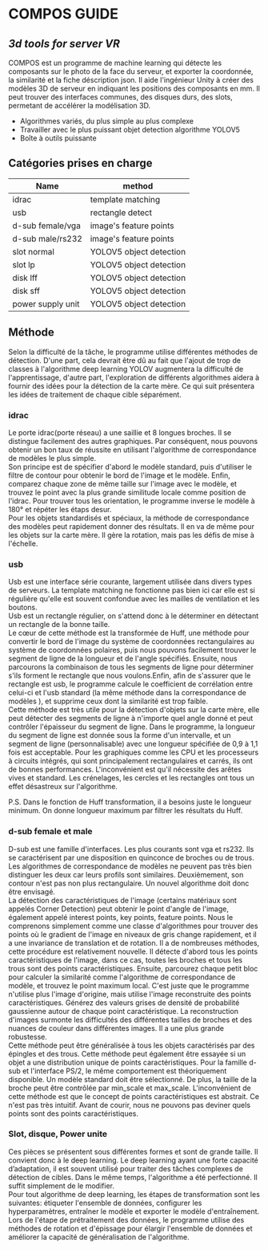 # COMPOS GUIDE
## _3d tools for server VR_


COMPOS est un programme de machine learning qui détecte les composants sur le photo de la face du serveur, et exporter la coordonnée, la similarité et la fiche déscription json. Il aide l'ingénieur Unity à créer des modèles 3D de serveur en indiquant les positions des composants en mm. Il peut trouver des interfaces communes, des disques durs, des slots, permetant de accélérer la modélisation 3D.

- Algorithmes variés, du plus simple au plus complexe
- Travailler avec le plus puissant objet detection algorithme YOLOV5
- Boîte à outils puissante

## Catégories prises en charge

| Name | method |
| ------ | ------ |
| idrac | template matching |
| usb | rectangle detect |
| d-sub female/vga | image's feature points |
| d-sub male/rs232 | image's feature points |
| slot normal | YOLOV5 object detection |
| slot lp | YOLOV5 object detection |
| disk lff | YOLOV5 object detection |
| disk sff | YOLOV5 object detection |
| power supply unit | YOLOV5 object detection |

## Méthode
Selon la difficulté de la tâche, le programme utilise différentes méthodes de détection. D'une part, cela devrait être dû au fait que l'ajout de trop de classes à l'algorithme deep learning YOLOV augmentera la difficulté de l'apprentissage, d'autre part, l'exploration de différents algorithmes aidera à fournir des idées pour la détection de la carte mère. Ce qui suit présentera les idées de traitement de chaque cible séparément.  
### idrac
Le porte idrac(porte réseau) a une saillie et 8 longues broches. Il se distingue facilement des autres graphiques. Par conséquent, nous pouvons obtenir un bon taux de réussite en utilisant l'algorithme de correspondance de modèles le plus simple.   
Son principe est de spécifier d'abord le modèle standard, puis d'utiliser le filtre de contour pour obtenir le bord de l'image et le modèle. Enfin, comparez chaque zone de même taille sur l'image avec le modèle, et trouvez le point avec la plus grande similitude locale comme position de l'idrac. Pour trouver tous les orientation, le programme inverse le modèle à 180° et répéter les étaps desur.  
Pour les objets standardisés et spéciaux, la méthode de correspondance des modèles peut rapidement donner des résultats. Il en va de même pour les objets sur la carte mère. Il gère la rotation, mais pas les défis de mise à l'échelle.  

### usb
Usb est une interface série courante, largement utilisée dans divers types de serveurs. La template matching ne fonctionne pas bien ici car elle est si régulière qu'elle est souvent confondue avec les mailles de ventilation et les boutons.    
Usb est un rectangle régulier, on s'attend donc à le déterminer en détectant un rectangle de la bonne taille.    
Le cœur de cette méthode est la transformée de Huff, une méthode pour convertir le bord de l'image du système de coordonnées rectangulaires au système de coordonnées polaires, puis nous pouvons facilement trouver le segment de ligne de la longueur et de l'angle spécifiés. Ensuite, nous parcourons la combinaison de tous les segments de ligne pour déterminer s'ils forment le rectangle que nous voulons.Enfin, afin de s'assurer que le rectangle est usb, le programme calcule le coefficient de corrélation entre celui-ci et l'usb standard (la même méthode dans la correspondance de modèles ), et supprime ceux dont la similarité est trop faible.  
Cette méthode est très utile pour la détection d'objets sur la carte mère, elle peut détecter des segments de ligne à n'importe quel angle donné et peut contrôler l'épaisseur du segment de ligne. Dans le programme, la longueur du segment de ligne est donnée sous la forme d'un intervalle, et un segment de ligne (personnalisable) avec une longueur spécifiée de 0,9 à 1,1 fois est acceptable. Pour les graphiques comme les CPU et les processeurs à circuits intégrés, qui sont principalement rectangulaires et carrés, ils ont de bonnes performances. L'inconvénient est qu'il nécessite des arêtes vives et standard. Les crénelages, les cercles et les rectangles ont tous un effet désastreux sur l'algorithme.  

P.S. Dans le fonction de Huff transformation, il a besoins juste le longueur minimum. On donne longueur maximum par filtrer les résultats du Huff.

###  d-sub female et male
D-sub est une famille d'interfaces. Les plus courants sont vga et rs232. Ils se caractérisent par une disposition en quinconce de broches ou de trous. Les algorithmes de correspondance de modèles ne peuvent pas très bien distinguer les deux car leurs profils sont similaires. Deuxièmement, son contour n'est pas non plus rectangulaire. Un nouvel algorithme doit donc être envisagé.   
La détection des caractéristiques de l'image (certains matériaux sont appelés Corner Detection) peut obtenir le point d'angle de l'image, également appelé interest points, key points, feature points. Nous le comprenons simplement comme une classe d'algorithmes pour trouver des points où le gradient de l'image en niveaux de gris change rapidement, et il a une invariance de translation et de rotation. Il a de nombreuses méthodes, cette procédure est relativement nouvelle. Il détecte d'abord tous les points caractéristiques de l'image, dans ce cas, toutes les broches et tous les trous sont des points caractéristiques. Ensuite, parcourez chaque petit bloc pour calculer la similarité comme l'algorithme de correspondance de modèle, et trouvez le point maximum local. C'est juste que le programme n'utilise plus l'image d'origine, mais utilise l'image reconstruite des points caractéristiques. Générez des valeurs grises de densité de probabilité gaussienne autour de chaque point caractéristique. La reconstruction d'images surmonte les difficultés des différentes tailles de broches et des nuances de couleur dans différentes images. Il a une plus grande robustesse.  
Cette méthode peut être généralisée à tous les objets caractérisés par des épingles et des trous. Cette méthode peut également être essayée si un objet a une distribution unique de points caractéristiques. Pour la famille d-sub et l'interface PS/2, le même comportement est théoriquement disponible. Un modèle standard doit être sélectionné. De plus, la taille de la broche peut être contrôlée par min_scale et max_scale. L'inconvénient de cette méthode est que le concept de points caractéristiques est abstrait. Ce n'est pas très intuitif. Avant de courir, nous ne pouvons pas deviner quels points sont des points caractéristiques.  

### Slot, disque, Power unite
Ces pièces se présentent sous différentes formes et sont de grande taille. Il convient donc à le deep learning. Le deep learning ayant une forte capacité d’adaptation, il est souvent utilisé pour traiter des tâches complexes de détection de cibles. Dans le même temps, l'algorithme a été perfectionné. Il suffit simplement de le modifier.  
Pour tout algorithme de deep learning, les étapes de transformation sont les suivantes: étiqueter l'ensemble de données, configurer les hyperparamètres, entraîner le modèle et exporter le modèle d'entraînement. Lors de l'étape de prétraitement des données, le programme utilise des méthodes de rotation et d'épissage pour élargir l'ensemble de données et améliorer la capacité de généralisation de l'algorithme.
